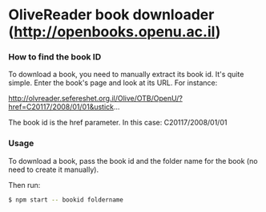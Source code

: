 # OliveReader book downloader (http://openbooks.openu.ac.il)

### How to find the book ID

To download a book, you need to manually extract its book id. It's quite simple. Enter the book's page and look at its URL. For instance:

http://olvreader.sefereshet.org.il/Olive/OTB/OpenU/?href=C20117/2008/01/01&ustick...

The book id is the href parameter. In this case: C20117/2008/01/01

### Usage
To download a book, pass the book id and the folder name for the book (no need to create it manually).

Then run:

```bash
$ npm start -- bookid foldername
```

